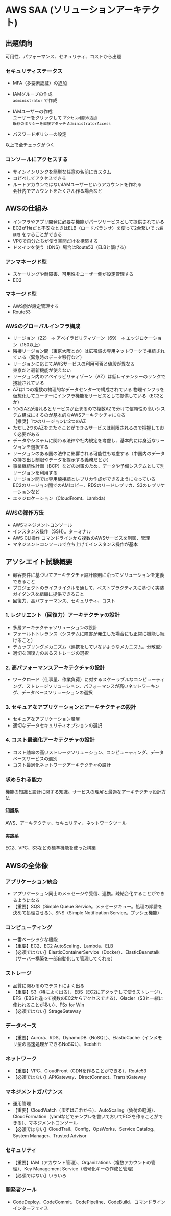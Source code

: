 # AWS SAA (ソリューションアーキテクト)

## 出題傾向

可用性、パフォーマンス、セキュリティ、コストから出題

### セキュリティステータス

- MFA（多要素認証）の追加
- IAMグループの作成  
`administrator` で作成

- IAMユーザーの作成  
ユーザーをクリックして `アクセス権限の追加`  
`既存のポリシーを直接アタッチ`
`AdministratorAccess`

- パスワードポリシーの設定

以上で全チェックがつく

### コンソールにアクセスする

- サインインリンクを簡単な任意の名前にカスタム
- コピペしてアクセスできる
- ルートアカウンではないIAMユーザーというアカウントを作れる  
会社内でアカウントをたくさん作る場合など

## AWSの仕組み

- インフラやアプリ開発に必要な機能がパーツサービスとして提供されている
- EC2が1台だと不安なときはELB（ロードバランサ）を使って2台繋いで `冗長構成` をすることができる
- VPCで自分たちが使う空間だけを構築する
- ドメインを使う（DNS）場合はRoute53（ELBと繋げる）

### アンマネージド型

- スケーリングや耐障害、可用性をユーザー側が設定管理する
- EC2

### マネージド型

- AWS側が設定管理する
- Route53

### AWSのグローバルインフラ構成

- リージョン（22） -> アベイラビリティゾーン（69） -> エッジロケーション（150以上）
- 隣接リージョン間（東京大阪とか）は広帯域の専用ネットワークで接続されている（緊急時のデータ移行など）
- リージョンに応じてAWSサービスの利用可否と値段が異なる  
東京だと最新機能が使えない
- リージョン内のアベイラビリティゾーン（AZ）は低レイテンシーのリンクで接続されている
- AZは1つの複数の物理的なデータセンターで構成されている
物理インフラを仮想化してユーザーにインフラ機能をサービスとして提供している（EC2とか）
- 1つのAZが潰れるとサービスが止まるので複数AZで分けて信頼性の高いシステム構成にするのが基本的なAWSアーキテクチャになる  
【推奨】1つのリージョンに2つのAZ
- ただし2つのAZをまたぐことができるサービスは制限されるので把握しておく必要がある
- データやシステムに関わる法律や社内規定を考慮し、基本的には身近なリージョンを選択する
- リージョンのある国の法律に影響される可能性も考慮する（中国内のデータの持ち出し制限やデータを提示する義務だとか）
- 事業継続性計画（BCP）などの対策のため、データや予備システムとして別リージョンを利用する
- リージョン間では専用線接続とレプリカ作成ができるようになっている  
EC2のリージョン間でのAMIコピー、RDSのリードレプリカ、S3のレプリケーションなど
- エッジロケーション（CloudFromt、Lambda）

### AWSの操作方法

- AWSマネジメントコンソール
- インスタンス操作（SSH）。ターミナル
- AWS CLI操作
コマンドラインから複数のAWSサービスを制御、管理
- マネジメントコンソールで立ち上げてインスタンス操作が基本

## アソシエイト試験概要

- 顧客要件に基づいてアーキテクチャ設計原則に沿ってソリューションを定義できること
- プロジェクトのライフサイクルを通して、ベストプラクティスに基づく実装ガイダンスを組織に提供できること
- 回復力、高パフォーマンス、セキュリティ、コスト

### 1. レジリエント（回復力）アーキテクチャの設計

- 多層アーキテクチャソリューションの設計
- フォールトトレランス（システムに障害が発生した場合にも正常に機能し続けること）
- デカップリングメカニズム（連携をしていないようなメカニズム。分散型）
- 適切な回復力のあるストレージの選択

### 2. 高パフォーマンスアーキテクチャの設計

- ワークロード（仕事量、作業負荷）に対するスケーラブルなコンピューティング、ストレージソリューション、パフォーマンスが高いネットワーキング、データベースソリューションの選択

### 3. セキュアなアプリケーションとアーキテクチャの設計

- セキュアなアプリケーション階層
- 適切なデータセキュリティオプションの選択

### 4. コスト最適化アーキテクチャの設計

- コスト効率の高いストレージソリューション、コンピューティング、データベースサービスの選別
- コスト最適化ネットワークアーキテクチャの設計

### 求められる能力

機能の知識と設計に関する知識。サービスの理解と最適なアーキテクチャ設計方法

#### 知識系

AWS、アーキテクチャ、セキュリティ、ネットワークツール

#### 実践系

EC2、VPC、S3などの標準機能を使った構築

## AWSの全体像

### アプリケーション統合

- アプリケーション同士のメッセージや受信、連携。疎結合化することができるようになる
- 【重要】SQS（Simple Queue Service。メッセージキュー。処理の順番を決めて処理させる）、SNS（Simple Notification Service。プッシュ機能）

### コンピューティング

- 一番ベーシックな機能
- 【重要】EC2、EC2 AutoScaling、Lambda、ELB
- 【必須ではない】ElasticContainerService（Docker）、ElasticBeanstalk（サーバー構築を一部自動化して管理してくれる）

### ストレージ

- 品質に関わるのでテストによく出る
- 【重要】S3（特によく出る）、EBS（EC2にアタッチして使うストレージ）、EFS（EBSと違って複数のEC2からアクセスできる）、Glacier（S3と一緒に使われることが多い）、FSx for Win
- 【必須ではない】StrageGateway

### データベース

- 【重要】Aurora、RDS、DynamoDB（NoSQL）、ElasticCache（インメモリ型の高速処理ができるNoSQL）、Redshift

### ネットワーク

- 【重要】VPC、CloudFront（CDNを作ることができる）、Route53
- 【必須ではない】APIGateway、DirectConnect、TransitGateway

### マネジメントガバナンス

- 運用管理
- 【重要】CloudWatch（まずはこれから）、AutoScaling（負荷の軽減）、CloudFormation（yamlなどでテンプレを書いておいてEC2を作ることができる）、マネジメントコンソール
- 【必須ではない】CloudTrail、Config、OpsWorks、Service Catalog、System Manager、Trusted Advisor

### セキュリティ

- 【重要】IAM（アカウント管理）、Organizations（複数アカウントの管理）、Key Management Service（暗号化キーの作成と管理）
- 【必須ではない】いろいろ

### 開発者ツール

- CodeDeploy、CodeCommit、CodePipeline、CodeBuild、コマンドラインインターフェイス

